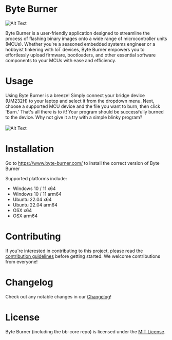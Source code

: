 # Byte Burner

![Alt Text](https://byte-burner-misc.nyc3.cdn.digitaloceanspaces.com/logo.png)

Byte Burner is a user-friendly application designed to streamline the process of flashing binary images onto a wide range of microcontroller units (MCUs). Whether you're a seasoned embedded systems engineer or a hobbyist tinkering with IoT devices, Byte Burner empowers you to effortlessly upload firmware, bootloaders, and other essential software components to your MCUs with ease and efficiency.

# Usage

Using Byte Burner is a breeze! Simply connect your bridge device (UM232H) to your laptop and select it from the dropdown menu. Next, choose a supported MCU device and the file you want to burn, then click 'Burn.' That's all there is to it! Your program should be successfully burned to the device. Why not give it a try with a simple blinky program?
<br/>
<br/>
![Alt Text](https://byte-burner-misc.nyc3.cdn.digitaloceanspaces.com/flow-widget.gif)

# Installation

Go to https://www.byte-burner.com/ to install the correct version of Byte Burner

Supported platforms include:
- Windows 10 / 11 x64
- Windows 10 / 11 arm64
- Ubuntu 22.04 x64
- Ubuntu 22.04 arm64
- OSX x64
- OSX arm64

# Contributing

If you're interested in contributing to this project, please read the [contribution guidelines](CONTRIBUTING.md) before getting started. We welcome contributions from everyone!

# Changelog

Check out any notable changes in our [Changelog](CHANGELOG.md)!


# License

Byte Burner (including the bb-core repo) is licensed under the [MIT License](LICENSE).